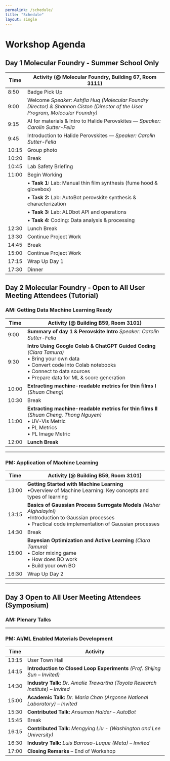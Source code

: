 ```yaml
---
permalink: /schedule/
title: "Schedule"
layout: single
---
```

# Workshop Agenda

## Day 1 Molecular Foundry - Summer School Only

| Time   | Activity (@ Molecular Foundry, Building 67, Room 3111)                                                                 |
|--------|--------------------------------------------------------------------------|
| 8:50   | Badge Pick Up                            |
| 9:00   | Welcome  *Speaker: Ashfia Huq (Molecular Foundry Director) & Shannon Ciston (Director of the User Program, Molecular Foundry)*                             |
| 9:15   | AI for materials & Intro to Halide Perovskites — *Speaker: Carolin Sutter-Fella*   |
| 9:45   | Introduction to Halide Perovskites — *Speaker: Carolin Sutter-Fella*     |
| 10:15  | Group photo  |
| 10:20  | Break        |
| 10:45  | Lab Safety Briefing                                                    |
| 11:00  | Begin Working                                                    |
|        | • **Task 1:** Lab: Manual thin film synthesis (fume hood & glovebox)          |
|        | • **Task 2:** Lab: AutoBot perovskite synthesis & characterization            |
|        | • **Task 3:** Lab: ALDbot API and operations                     |
|        | • **Task 4:** Coding: Data analysis & processing                                  |
| 12:30  | Lunch Break                                                          |
| 13:30  | Continue Project Work                                                    |
| 14:45  | Break                                                                     |
| 15:00  | Continue Project Work                                                     |
| 17:15  | Wrap Up Day 1                                                             |
| 17:30  | Dinner                                                                    |



## Day 2 Molecular Foundry - Open to All User Meeting Attendees (Tutorial)

### AM: Getting Data Machine Learning Ready

| Time   | Activity (@ Building B59, Room 3101)|
|--------|----------|
| 9:00   | **Summary of day 1 & Perovskite Intro** *Speaker: Carolin Sutter-Fella* |
| 9:30   | **Intro Using Google Colab & ChatGPT Guided Coding** *(Clara Tamura)* <br>• Bring your own data <br>• Convert code into Colab notebooks<br>• Connect to data sources <br>• Prepare data for ML & score generation |
| 10:00  | **Extracting machine-readable metrics for thin films I** *(Shuan Cheng)*  <br> |
| 10:30  | Break |
| 11:00  | **Extracting machine-readable metrics for thin films II** *(Shuan Cheng, Thong Nguyen)*<br>• UV-Vis Metric<br>• PL Metrics <br>• PL Image Metric |
| 12:00  | **Lunch Break** |

---

### PM: Application of Machine Learning

| Time   | Activity (@ Building B59, Room 3101)|
|--------|----------|
| 13:00   | **Getting Started with Machine Learning** <br>•Overview of Machine Learning: Key concepts and types of learning |
| 13:15   | **Basics of Gaussian Process Surrogate Models** *(Maher Alghalayini)* <br>•Introduction to Gaussian processes <br>• Practical code implementation of Gaussian processes |
| 14:30   | Break |
| 15:00   | **Bayesian Optimization and Active Learning** *(Clara Tamura)* <br>• Color mixing game <br>• How does BO work <br>• Build your own BO |
| 16:30   | Wrap Up Day 2

---

## Day 3 Open to All User Meeting Attendees (Symposium)

### AM: Plenary Talks

---

### PM: AI/ML Enabled Materials Development

| Time   | Activity |
|--------|----------|
| 13:15   | User Town Hall |
| 14:15   | **Introduction to Closed Loop Experiments** *(Prof. Shijing Sun – Invited)* |
| 14:30   | **Industry Talk:** *Dr. Amalie Trewartha (Toyota Research Institute) – Invited* |
| 15:00   | **Academic Talk:** *Dr. Maria Chan (Argonne National Laboratory) – Invited* |
| 15:30  | **Contributed Talk:** *Ansuman Halder – AutoBot* |
| 15:45   | Break |
| 16:15   | **Contributed Talk:** *Mengying Liu - (Washington and Lee University)*|
| 16:30   | **Industry Talk:** *Luis Barroso-Luque (Meta) – Invited* |
| 17:00   | **Closing Remarks** – End of Workshop |
